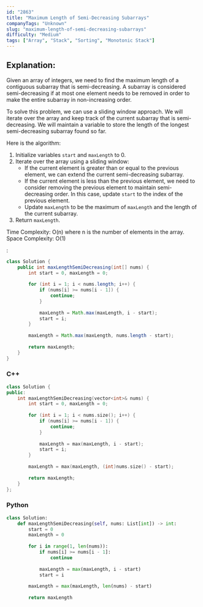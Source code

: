 ```yaml
---
id: "2863"
title: "Maximum Length of Semi-Decreasing Subarrays"
companyTags: "Unknown"
slug: "maximum-length-of-semi-decreasing-subarrays"
difficulty: "Medium"
tags: ["Array", "Stack", "Sorting", "Monotonic Stack"]
---
```


## Explanation:

Given an array of integers, we need to find the maximum length of a contiguous subarray that is semi-decreasing. A subarray is considered semi-decreasing if at most one element needs to be removed in order to make the entire subarray in non-increasing order.

To solve this problem, we can use a sliding window approach. We will iterate over the array and keep track of the current subarray that is semi-decreasing. We will maintain a variable to store the length of the longest semi-decreasing subarray found so far.

Here is the algorithm:
1. Initialize variables `start` and `maxLength` to 0.
2. Iterate over the array using a sliding window:
   - If the current element is greater than or equal to the previous element, we can extend the current semi-decreasing subarray.
   - If the current element is less than the previous element, we need to consider removing the previous element to maintain semi-decreasing order. In this case, update `start` to the index of the previous element.
   - Update `maxLength` to be the maximum of `maxLength` and the length of the current subarray.
3. Return `maxLength`.

Time Complexity: O(n) where n is the number of elements in the array.
Space Complexity: O(1)

:

```java
class Solution {
    public int maxLengthSemiDecreasing(int[] nums) {
        int start = 0, maxLength = 0;
        
        for (int i = 1; i < nums.length; i++) {
            if (nums[i] >= nums[i - 1]) {
                continue;
            }
            
            maxLength = Math.max(maxLength, i - start);
            start = i;
        }
        
        maxLength = Math.max(maxLength, nums.length - start);
        
        return maxLength;
    }
}
```

### C++
```cpp
class Solution {
public:
    int maxLengthSemiDecreasing(vector<int>& nums) {
        int start = 0, maxLength = 0;
        
        for (int i = 1; i < nums.size(); i++) {
            if (nums[i] >= nums[i - 1]) {
                continue;
            }
            
            maxLength = max(maxLength, i - start);
            start = i;
        }
        
        maxLength = max(maxLength, (int)nums.size() - start);
        
        return maxLength;
    }
};
```

### Python
```python
class Solution:
    def maxLengthSemiDecreasing(self, nums: List[int]) -> int:
        start = 0
        maxLength = 0
        
        for i in range(1, len(nums)):
            if nums[i] >= nums[i - 1]:
                continue
            
            maxLength = max(maxLength, i - start)
            start = i
        
        maxLength = max(maxLength, len(nums) - start)
        
        return maxLength
```